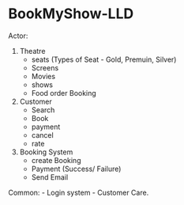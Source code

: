 # BookMyShow-LLD


Actor: 
 1) Theatre
    - seats (Types of Seat - Gold, Premuin, Silver)
    - Screens
    - Movies
    - shows
    - Food order Booking
 2) Customer
    - Search
    - Book
    - payment
    - cancel
    - rate
 3) Booking System
    - create Booking
    - Payment (Success/ Failure)
    - Send Email
    
    
 Common:
    - Login system
    - Customer Care.
    
    
  
    
